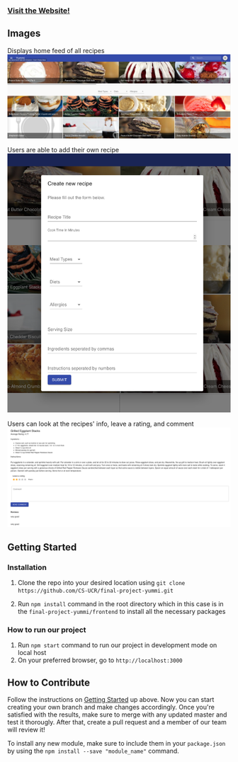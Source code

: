 ### [Visit the Website!](http://yummmi.herokuapp.com/)

## Images
Displays home feed of all recipes
<img src="frontend/src/Images/home_feed.png">

Users are able to add their own recipe
<img src="frontend/src/Images/create_new_recipe.png">

Users can look at the recipes' info, leave a rating, and comment
<img src="frontend/src/Images/recipe_info.png">

## Getting Started

### Installation

1. Clone the repo into your desired location using `git clone https://github.com/CS-UCR/final-project-yummi.git`

2. Run `npm install` command in the root directory which in this case is in the `final-project-yummi/frontend` to install all the necessary packages

### How to run our project

1. Run `npm start` command to run our project in development mode on local host
2. On your preferred browser, go to `http://localhost:3000`

## How to Contribute

Follow the instructions on [Getting Started](#getting-started) up above. Now you can start creating your own branch and make changes accordingly. Once you're satisfied with the results, make sure to merge with any updated master and test it thorougly. After that, create a pull request and a member of our team will review it!

To install any new module, make sure to include them in your `package.json` by using the `npm install --save "module_name"` command.


